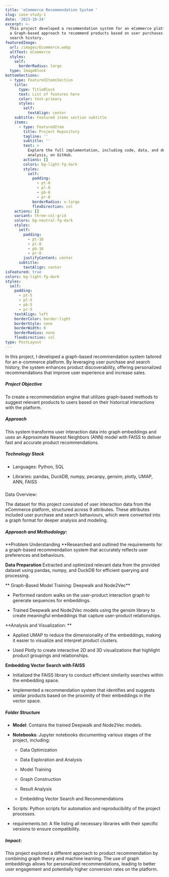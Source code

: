 ```yaml
---
title: 'eCommerce Recommendation System '
slug: case-study-1
date: '2023-10-24'
excerpt: >-
  This project developed a recommendation system for an eCommerce platform using
  a Graph-based approach to recommend products based on user purchases and
  search history. 
featuredImage:
  url: /images/Ecommerce.webp
  altText: eCommerce
  styles:
    self:
      borderRadius: large
  type: ImageBlock
bottomSections:
  - type: FeaturedItemsSection
    title:
      type: TitleBlock
      text: List of features here
      color: text-primary
      styles:
        self:
          textAlign: center
    subtitle: Featured items section subtitle
    items:
      - type: FeaturedItem
        title: Project Repository
        tagline: ''
        subtitle: ''
        text: >
          Explore the full implementation, including code, data, and detailed
          analysis, on GitHub.
        actions: []
        colors: bg-light-fg-dark
        styles:
          self:
            padding:
              - pt-8
              - pl-8
              - pb-8
              - pr-8
            borderRadius: x-large
            flexDirection: col
    actions: []
    variant: three-col-grid
    colors: bg-neutral-fg-dark
    styles:
      self:
        padding:
          - pt-16
          - pl-8
          - pb-16
          - pr-8
        justifyContent: center
      subtitle:
        textAlign: center
isFeatured: true
colors: bg-light-fg-dark
styles:
  self:
    padding:
      - pt-5
      - pl-5
      - pb-5
      - pr-5
    textAlign: left
    borderColor: border-light
    borderStyle: none
    borderWidth: 0
    borderRadius: none
    flexDirection: col
type: PostLayout
---
```

In this project, I developed a graph-based recommendation system tailored for an e-commerce platform. By leveraging user purchase and search history, the system enhances product discoverability, offering personalized recommendations that improve user experience and increase sales.

##### Project Objective

To create a recommendation engine that utilizes graph-based methods to suggest relevant products to users based on their historical interactions with the platform.

##### Approach

This system transforms user interaction data into graph embeddings and uses an Approximate Nearest Neighbors (ANN) model with FAISS to deliver fast and accurate product recommendations.

##### Technology Stack

*   Languages: Python, SQL

*   Libraries: pandas, DuckDB, numpy, pecanpy, gensim, plotly, UMAP, ANN, FAISS

#####

Data Overview:

The dataset for this project consisted of user interaction data from the eCommerce platform, structured across 9 attributes. These attributes included user purchase and search behaviours, which were converted into a graph format for deeper analysis and modeling.

##### Approach and Methodology:

\*\*Problem Understanding
\*\*Researched and outlined the requirements for a graph-based recommendation system that accurately reflects user preferences and behaviours.

**Data Preparation**
Extracted and optimized relevant data from the provided dataset using pandas, numpy, and DuckDB for efficient querying and processing.

\*\*
Graph-Based Model Training: Deepwalk and Node2Vec\*\*

*   Performed random walks on the user-product interaction graph to generate sequences for embeddings.

*   Trained Deepwalk and Node2Vec models using the gensim library to create meaningful embeddings that capture user-product relationships.

\*\*Analysis and Visualization:
\*\*

*   Applied UMAP to reduce the dimensionality of the embeddings, making it easier to visualize and interpret product clusters.

*   Used Plotly to create interactive 2D and 3D visualizations that highlight product groupings and relationships.

**Embedding Vector Search with FAISS**

*   Initialized the FAISS library to conduct efficient similarity searches within the embedding space.

*   Implemented a recommendation system that identifies and suggests similar products based on the proximity of their embeddings in the vector space.

##### Folder Structure

*   **Model**: Contains the trained Deepwalk and Node2Vec models.

*   **Notebooks**: Jupyter notebooks documenting various stages of the project, including:

    *   Data Optimization

    *   Data Exploration and Analysis

    *   Model Training

    *   Graph Construction

    *   Result Analysis

    *   Embedding Vector Search and Recommendations

<!---->

*   Scripts: Python scripts for automation and reproducibility of the project processes.

*   requirements.txt: A file listing all necessary libraries with their specific versions to ensure compatibility.

##### Impact:

This project explored a different approach to product recommendation by combining graph theory and machine learning. The use of graph embeddings allows for personalized recommendations, leading to better user engagement and potentially higher conversion rates on the platform.
